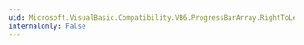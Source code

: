 ```yaml
---
uid: Microsoft.VisualBasic.Compatibility.VB6.ProgressBarArray.RightToLeftChanged
internalonly: False
---
```

